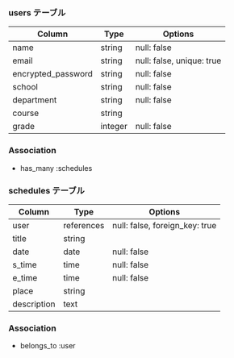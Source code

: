 ### users テーブル

| Column             | Type    | Options                   |
|--------------------|---------|---------------------------|
| name               | string  | null: false               |
| email              | string  | null: false, unique: true |
| encrypted_password | string  | null: false               |
| school             | string  | null: false               |
| department         | string  | null: false               |
| course             | string  |                           |
| grade              | integer | null: false               |

### Association

- has_many :schedules

### schedules テーブル

| Column      | Type       | Options                        |
|-------------|------------|--------------------------------|
| user        | references | null: false, foreign_key: true |
| title       | string     |                                |
| date        | date       | null: false                    |
| s_time      | time       | null: false                    |
| e_time      | time       | null: false                    |
| place       | string     |                                |
| description | text       |                                |

### Association

- belongs_to :user